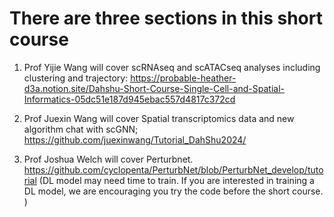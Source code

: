 # There are three sections in this short course

1. Prof Yijie Wang will cover scRNAseq and scATACseq analyses including clustering and trajectory:     https://probable-heather-d3a.notion.site/Dahshu-Short-Course-Single-Cell-and-Spatial-Informatics-05dc51e187d945ebac557d4817c372cd

2. Prof Juexin Wang will cover Spatial transcriptomics data and new algorithm chat with scGNN;    https://github.com/juexinwang/Tutorial_DahShu2024/

3. Prof Joshua Welch will cover Perturbnet.  https://github.com/cyclopenta/PerturbNet/blob/PerturbNet_develop/tutorial  (DL model may need time to train. If you are interested in training a DL model, we are encouraging you try the code before the short course. )


